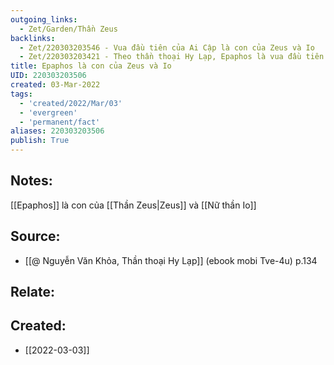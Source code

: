```yaml
---
outgoing_links:
  - Zet/Garden/Thần Zeus
backlinks:
  - Zet/220303203546 - Vua đầu tiên của Ai Cập là con của Zeus và Io
  - Zet/220303203421 - Theo thần thoại Hy Lạp, Epaphos là vua đầu tiên của Ai Cập
title: Epaphos là con của Zeus và Io
UID: 220303203506
created: 03-Mar-2022
tags:
  - 'created/2022/Mar/03'
  - 'evergreen'
  - 'permanent/fact'
aliases: 220303203506
publish: True
---
```

## Notes:
[[Epaphos]] là con của [[Thần Zeus|Zeus]] và [[Nữ thần Io]]

## Source:
- [[@ Nguyễn Văn Khỏa, Thần thoại Hy Lạp]] (ebook mobi Tve-4u) p.134

## Relate:

## Created:
- [[2022-03-03]]

